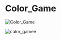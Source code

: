 # Color_Game


![Color_Game](https://user-images.githubusercontent.com/90369353/207229083-11a8c19e-755f-4d60-a70e-2a51e213a28d.jpg)



![color_gamee](https://user-images.githubusercontent.com/90369353/207229564-798d3840-6adb-4df4-82ea-fb009444fb00.jpg)



 

